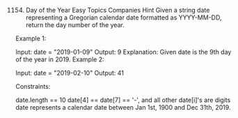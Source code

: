 1154. Day of the Year
Easy
Topics
Companies
Hint
Given a string date representing a Gregorian calendar date formatted as YYYY-MM-DD, return the day number of the year.

 

Example 1:

Input: date = "2019-01-09"
Output: 9
Explanation: Given date is the 9th day of the year in 2019.
Example 2:

Input: date = "2019-02-10"
Output: 41
 

Constraints:

date.length == 10
date[4] == date[7] == '-', and all other date[i]'s are digits
date represents a calendar date between Jan 1st, 1900 and Dec 31th, 2019.